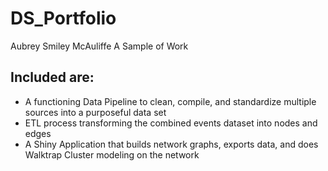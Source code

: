 # DS_Portfolio
Aubrey Smiley McAuliffe
A Sample of Work
 
 ## Included are:
 
 - A functioning Data Pipeline to clean, compile, and standardize multiple sources into a purposeful data set
 - ETL process transforming the combined events dataset into nodes and edges
 - A Shiny Application that builds network graphs, exports data, and does Walktrap Cluster modeling on the network
